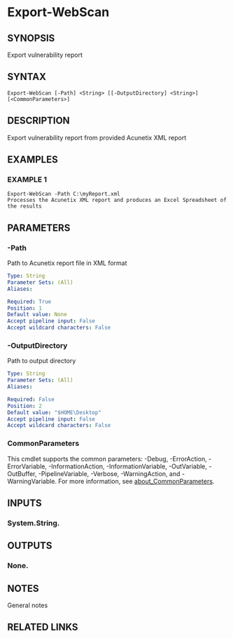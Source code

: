 # Export-WebScan

## SYNOPSIS
Export vulnerability report

## SYNTAX

```
Export-WebScan [-Path] <String> [[-OutputDirectory] <String>] [<CommonParameters>]
```

## DESCRIPTION
Export vulnerability report from provided Acunetix XML report

## EXAMPLES

### EXAMPLE 1
```
Export-WebScan -Path C:\myReport.xml
Processes the Acunetix XML report and produces an Excel Spreadsheet of the results
```

## PARAMETERS

### -Path
Path to Acunetix report file in XML format

```yaml
Type: String
Parameter Sets: (All)
Aliases:

Required: True
Position: 1
Default value: None
Accept pipeline input: False
Accept wildcard characters: False
```

### -OutputDirectory
Path to output directory

```yaml
Type: String
Parameter Sets: (All)
Aliases:

Required: False
Position: 2
Default value: "$HOME\Desktop"
Accept pipeline input: False
Accept wildcard characters: False
```

### CommonParameters
This cmdlet supports the common parameters: -Debug, -ErrorAction, -ErrorVariable, -InformationAction, -InformationVariable, -OutVariable, -OutBuffer, -PipelineVariable, -Verbose, -WarningAction, and -WarningVariable. For more information, see [about_CommonParameters](http://go.microsoft.com/fwlink/?LinkID=113216).

## INPUTS

### System.String.
## OUTPUTS

### None.
## NOTES
General notes

## RELATED LINKS
